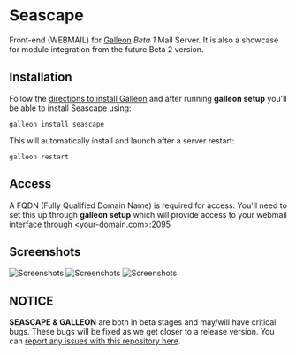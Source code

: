 # Seascape
Front-end (WEBMAIL) for [Galleon](https://github.com/schahriar/galleon) *Beta 1* Mail Server. It is also a showcase for module integration from the future Beta 2 version.

## Installation
Follow the [directions to install Galleon](https://github.com/schahriar/Galleon/blob/master/tutorials/INSTALLATION.md) and after running **galleon setup** you'll be able to install Seascape using:
```
galleon install seascape
```
This will automatically install and launch after a server restart:
```
galleon restart
```

## Access
A FQDN (Fully Qualified Domain Name) is required for access. You'll need to set this up through **galleon setup** which will provide access to your webmail interface through <your-domain.com>:2095

## Screenshots
![Screenshots](./display/email-list.png)
![Screenshots](./display/email-show.png)
![Screenshots](./display/zero-data.png)

## NOTICE
**SEASCAPE & GALLEON** are both in beta stages and may/will have critical bugs. These bugs will be fixed as we get closer to a release version. You can [report any issues with this repository here](https://github.com/schahriar/galleon-seascape/issues/new).
